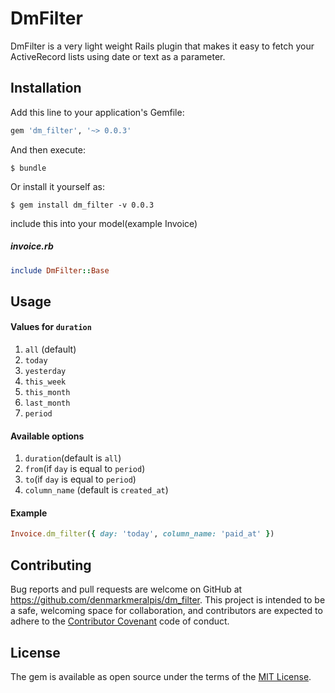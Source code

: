 # DmFilter

DmFilter is a very light weight Rails plugin that makes it easy to fetch your ActiveRecord lists using date or text as a parameter.

## Installation

Add this line to your application's Gemfile:

```ruby
gem 'dm_filter', '~> 0.0.3'
```

And then execute:

    $ bundle

Or install it yourself as:

    $ gem install dm_filter -v 0.0.3

include this into your model(example Invoice)
##### invoice.rb
```ruby
include DmFilter::Base
```

## Usage
#### Values for `duration`
1. `all` (default)
2. `today`
3. `yesterday`
4. `this_week`
5. `this_month`
6. `last_month`
7. `period`

#### Available options
1. `duration`(default is `all`)
2. `from`(if `day` is equal to `period`)
3. `to`(if `day` is equal to `period`)
4. `column_name` (default is `created_at`)

#### Example
```ruby
Invoice.dm_filter({ day: 'today', column_name: 'paid_at' })
```

## Contributing

Bug reports and pull requests are welcome on GitHub at https://github.com/denmarkmeralpis/dm_filter. This project is intended to be a safe, welcoming space for collaboration, and contributors are expected to adhere to the [Contributor Covenant](http://contributor-covenant.org) code of conduct.


## License

The gem is available as open source under the terms of the [MIT License](http://opensource.org/licenses/MIT).
